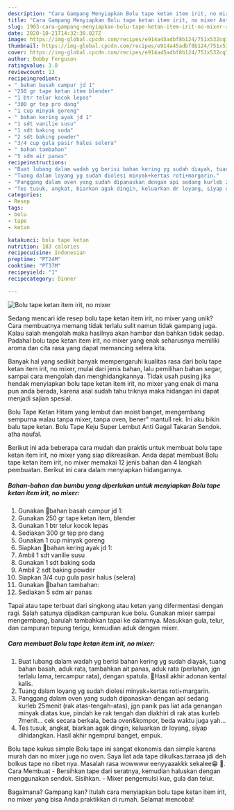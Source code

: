 ```yaml
---
description: "Cara Gampang Menyiapkan Bolu tape ketan item irit, no mixer Anti Gagal"
title: "Cara Gampang Menyiapkan Bolu tape ketan item irit, no mixer Anti Gagal"
slug: 1903-cara-gampang-menyiapkan-bolu-tape-ketan-item-irit-no-mixer-anti-gagal
date: 2020-10-21T14:32:30.027Z
image: https://img-global.cpcdn.com/recipes/e914a45adbf8b124/751x532cq70/bolu-tape-ketan-item-irit-no-mixer-foto-resep-utama.jpg
thumbnail: https://img-global.cpcdn.com/recipes/e914a45adbf8b124/751x532cq70/bolu-tape-ketan-item-irit-no-mixer-foto-resep-utama.jpg
cover: https://img-global.cpcdn.com/recipes/e914a45adbf8b124/751x532cq70/bolu-tape-ketan-item-irit-no-mixer-foto-resep-utama.jpg
author: Bobby Ferguson
ratingvalue: 3.8
reviewcount: 13
recipeingredient:
- " bahan basah campur jd 1"
- "250 gr tape ketan item blender"
- "1 btr telur kocok lepas"
- "300 gr tep pro dang"
- "1 cup minyak goreng"
- " bahan kering ayak jd 1"
- "1 sdt vanilie susu"
- "1 sdt baking soda"
- "2 sdt baking powder"
- "3/4 cup gula pasir halus selera"
- " bahan tambahan"
- "5 sdm air panas"
recipeinstructions:
- "Buat lubang dalam wadah yg berisi bahan kering yg sudah diayak, tuang bahan basah, aduk rata, tambahkan ait panas, aduk rata (perlahan, jgn terlalu lama, tercampur rata), dengan spatula. 🌟Hasil akhir adonan kental kalis."
- "Tuang dalam loyang yg sudah diolesi minyak+kertas roti+margarin."
- "Panggang dalam oven yang sudah dipanaskan dengan api sedang kurleb 25menit (rak atas-tengah-atas), jgn panik pas liat ada genangan minyak diatas kue, pindah ke rak tengah dan diakhiri di rak atas kurleb 7menit... cek secara berkala, beda oven&amp;kompor, beda waktu juga yah..."
- "Tes tusuk, angkat, biarkan agak dingin, keluarkan dr loyang, siyap dihidangkan. Hasil akhir ngemprul banget, empuk."
categories:
- Resep
tags:
- bolu
- tape
- ketan

katakunci: bolu tape ketan 
nutrition: 183 calories
recipecuisine: Indonesian
preptime: "PT24M"
cooktime: "PT37M"
recipeyield: "1"
recipecategory: Dinner

---
```



![Bolu tape ketan item irit, no mixer](https://img-global.cpcdn.com/recipes/e914a45adbf8b124/751x532cq70/bolu-tape-ketan-item-irit-no-mixer-foto-resep-utama.jpg)

Sedang mencari ide resep bolu tape ketan item irit, no mixer yang unik? Cara membuatnya memang tidak terlalu sulit namun tidak gampang juga. Kalau salah mengolah maka hasilnya akan hambar dan bahkan tidak sedap. Padahal bolu tape ketan item irit, no mixer yang enak seharusnya memiliki aroma dan cita rasa yang dapat memancing selera kita.

Banyak hal yang sedikit banyak mempengaruhi kualitas rasa dari bolu tape ketan item irit, no mixer, mulai dari jenis bahan, lalu pemilihan bahan segar, sampai cara mengolah dan menghidangkannya. Tidak usah pusing jika hendak menyiapkan bolu tape ketan item irit, no mixer yang enak di mana pun anda berada, karena asal sudah tahu triknya maka hidangan ini dapat menjadi sajian spesial.

Bolu Tape Ketan Hitam yang lembut dan moist banget, mengembang sempurna walau tanpa mixer, tanpa oven, bener&#34; mantull rek. Ini aku bikin balu tape ketan. Bolu Tape Keju Super Lembut Anti Gagal Takaran Sendok. atha naufal.


Berikut ini ada beberapa cara mudah dan praktis untuk membuat bolu tape ketan item irit, no mixer yang siap dikreasikan. Anda dapat membuat Bolu tape ketan item irit, no mixer memakai 12 jenis bahan dan 4 langkah pembuatan. Berikut ini cara dalam menyiapkan hidangannya.

<!--inarticleads1-->

##### Bahan-bahan dan bumbu yang diperlukan untuk menyiapkan Bolu tape ketan item irit, no mixer:

1. Gunakan  📍bahan basah campur jd 1:
1. Gunakan 250 gr tape ketan item, blender
1. Gunakan 1 btr telur kocok lepas
1. Sediakan 300 gr tep pro dang
1. Gunakan 1 cup minyak goreng
1. Siapkan  📍bahan kering ayak jd 1:
1. Ambil 1 sdt vanilie susu
1. Gunakan 1 sdt baking soda
1. Ambil 2 sdt baking powder
1. Siapkan 3/4 cup gula pasir halus (selera)
1. Gunakan  📍bahan tambahan:
1. Sediakan 5 sdm air panas


Tapai atau tape terbuat dari singkong atau ketan yang difermentasi dengan ragi. Salah satunya dijadikan campuran kue bolu. Gunakan mixer sampai mengembang, barulah tambahkan tapai ke dalamnya. Masukkan gula, telur, dan campuran tepung terigu, kemudian aduk dengan mixer. 

<!--inarticleads2-->

##### Cara membuat Bolu tape ketan item irit, no mixer:

1. Buat lubang dalam wadah yg berisi bahan kering yg sudah diayak, tuang bahan basah, aduk rata, tambahkan ait panas, aduk rata (perlahan, jgn terlalu lama, tercampur rata), dengan spatula. 🌟Hasil akhir adonan kental kalis.
1. Tuang dalam loyang yg sudah diolesi minyak+kertas roti+margarin.
1. Panggang dalam oven yang sudah dipanaskan dengan api sedang kurleb 25menit (rak atas-tengah-atas), jgn panik pas liat ada genangan minyak diatas kue, pindah ke rak tengah dan diakhiri di rak atas kurleb 7menit... cek secara berkala, beda oven&amp;kompor, beda waktu juga yah...
1. Tes tusuk, angkat, biarkan agak dingin, keluarkan dr loyang, siyap dihidangkan. Hasil akhir ngemprul banget, empuk.


Bolu tape kukus simple Bolu tape ini sangat ekonomis dan simple karena murah dan no mixer juga no oven. Saya liat ada tape dikulkas.tarraaa jdi deh bolkus tape no ribet nya. Masalah rasa wowwww eenyyaaakkk sekalee😁 🥰. Cara Membuat - Bersihkan tape dari seratnya, kemudian haluskan dengan menggunakan sendok. Sisihkan. - Mixer pengemulsi kue, gula dan telur. 

Bagaimana? Gampang kan? Itulah cara menyiapkan bolu tape ketan item irit, no mixer yang bisa Anda praktikkan di rumah. Selamat mencoba!
